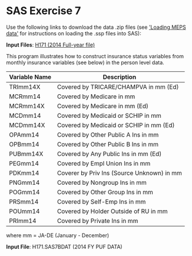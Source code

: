 # SAS Exercise 7
Use the following links to download the data .zip files (see ['Loading MEPS data'](../README.md#loading-meps-data) for instructions on loading the .ssp files into SAS):

<b>Input Files</b>:  [H171 (2014 Full-year file)](https://meps.ahrq.gov/mepsweb/data_files/pufs/h171ssp.zip)

This program illustrates how to construct insurance status variables from monthly insurance variables (see below) in the person level data.

Variable Name | Description
--------------|------------
TRImm14X |  Covered by TRICARE/CHAMPVA in mm (Ed)
MCRmm14  |  Covered by Medicare in mm
MCRmm14X | Covered by Medicare in mm (Ed)
MCDmm14  |  Covered by Medicaid or SCHIP in mm            
MCDmm14X |  Covered by Medicaid or SCHIP in mm  (Ed)
OPAmm14  |  Covered by Other Public A Ins in mm
OPBmm14  |  Covered by Other Public B Ins in mm
PUBmm14X |  Covered by Any Public Ins in mm (Ed)
PEGmm14  |  Covered by Empl Union Ins in mm
PDKmm14  |  Coverer by Priv Ins (Source Unknown) in mm
PNGmm14  |  Covered by Nongroup Ins in mm
POGmm14  |  Covered by Other Group Ins in mm
PRSmm14  |  Covered by Self-Emp Ins in mm
POUmm14  |  Covered by Holder Outside of RU in mm
PRImm14  |  Covered by Private Ins in mm                       

where mm = JA-DE  (January - December)   

**Input File**:  H171.SAS7BDAT (2014 FY PUF DATA)
